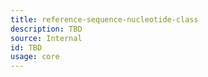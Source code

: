 ```yaml
---
title: reference-sequence-nucleotide-class
description: TBD
source: Internal
id: TBD
usage: core
---
```


